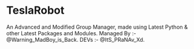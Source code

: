 # TeslaRobot
An Advanced and Modified Group Manager, made using Latest Python &amp; other Latest Packages and Modules. Managed By :- @Warning_MadBoy_is_Back. DEVs :- @ItS_PRaNAv_Xd.
